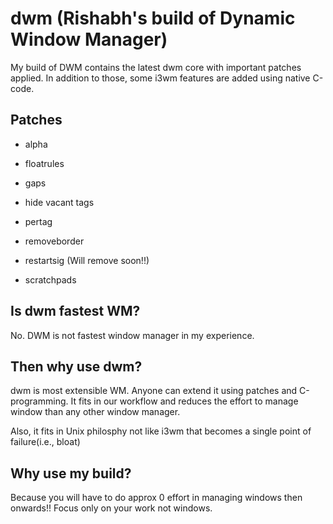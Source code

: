 # dwm (Rishabh's build of Dynamic Window Manager)

My build of DWM contains the latest dwm core with important patches applied. In addition to those, some i3wm features are added using native C-code.

## Patches

- alpha

- floatrules

- gaps

- hide vacant tags

- pertag

- removeborder

- restartsig (Will remove soon!!)

- scratchpads

## Is dwm fastest WM?

No. DWM is not fastest window manager in my experience.

## Then why use dwm?

dwm is most extensible WM. Anyone can extend it using patches and C-programming. It fits in our workflow and reduces the effort to manage window than any other window manager.

Also, it fits in Unix philosphy not like i3wm that becomes a single point of failure(i.e., bloat)

## Why use my build?

Because you will have to do approx 0 effort in managing windows then onwards!! Focus only on your work not windows.

